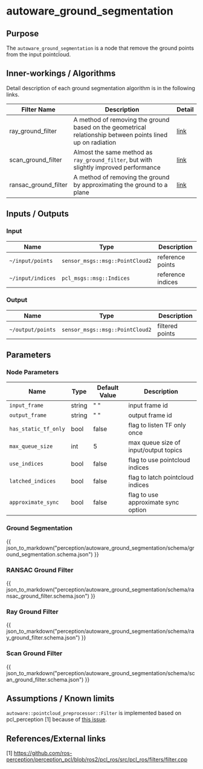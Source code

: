# autoware_ground_segmentation

## Purpose

The `autoware_ground_segmentation` is a node that remove the ground points from the input pointcloud.

## Inner-workings / Algorithms

Detail description of each ground segmentation algorithm is in the following links.

| Filter Name          | Description                                                                                                | Detail                               |
| -------------------- | ---------------------------------------------------------------------------------------------------------- | ------------------------------------ |
| ray_ground_filter    | A method of removing the ground based on the geometrical relationship between points lined up on radiation | [link](docs/ray-ground-filter.md)    |
| scan_ground_filter   | Almost the same method as `ray_ground_filter`, but with slightly improved performance                      | [link](docs/scan-ground-filter.md)   |
| ransac_ground_filter | A method of removing the ground by approximating the ground to a plane                                     | [link](docs/ransac-ground-filter.md) |

## Inputs / Outputs

### Input

| Name              | Type                            | Description       |
| ----------------- | ------------------------------- | ----------------- |
| `~/input/points`  | `sensor_msgs::msg::PointCloud2` | reference points  |
| `~/input/indices` | `pcl_msgs::msg::Indices`        | reference indices |

### Output

| Name              | Type                            | Description     |
| ----------------- | ------------------------------- | --------------- |
| `~/output/points` | `sensor_msgs::msg::PointCloud2` | filtered points |

## Parameters

### Node Parameters

| Name                 | Type   | Default Value | Description                           |
| -------------------- | ------ | ------------- | ------------------------------------- |
| `input_frame`        | string | " "           | input frame id                        |
| `output_frame`       | string | " "           | output frame id                       |
| `has_static_tf_only` | bool   | false         | flag to listen TF only once           |
| `max_queue_size`     | int    | 5             | max queue size of input/output topics |
| `use_indices`        | bool   | false         | flag to use pointcloud indices        |
| `latched_indices`    | bool   | false         | flag to latch pointcloud indices      |
| `approximate_sync`   | bool   | false         | flag to use approximate sync option   |

### Ground Segmentation
{{ json_to_markdown("perception/autoware_ground_segmentation/schema/ground_segmentation.schema.json") }}

### RANSAC Ground Filter
{{ json_to_markdown("perception/autoware_ground_segmentation/schema/ransac_ground_filter.schema.json") }}

### Ray Ground Filter
{{ json_to_markdown("perception/autoware_ground_segmentation/schema/ray_ground_filter.schema.json") }}

### Scan Ground Filter
{{ json_to_markdown("perception/autoware_ground_segmentation/schema/scan_ground_filter.schema.json") }}

## Assumptions / Known limits

`autoware::pointcloud_preprocessor::Filter` is implemented based on pcl_perception [1] because of [this issue](https://github.com/ros-perception/perception_pcl/issues/9).

## References/External links

[1] <https://github.com/ros-perception/perception_pcl/blob/ros2/pcl_ros/src/pcl_ros/filters/filter.cpp>
